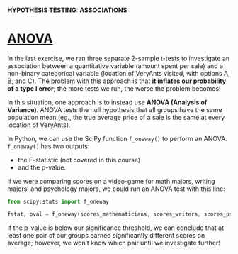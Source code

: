 #### HYPOTHESIS TESTING: ASSOCIATIONS

# [ANOVA](https://www.codecademy.com/courses/hypothesis-testing-python/lessons/hypothesis-testing-associations/exercises/anova)

In the last exercise, we ran three separate 2-sample t-tests to investigate an association between 
a quantitative variable (amount spent per sale) 
and a non-binary categorical variable (location of VeryAnts visited, with options A, B, and C). 
The problem with this approach is that **it inflates our probability of a type I error**; 
the more tests we run, the worse the problem becomes!

In this situation, one approach is to instead use **ANOVA (Analysis of Variance)**. 
ANOVA tests the null hypothesis that all groups have the same population mean (eg., the true average price of a sale is the same at every location of VeryAnts).

In Python, we can use the SciPy function `f_oneway()` to perform an ANOVA. 
`f_oneway()` has two outputs: 
* the F-statistic (not covered in this course) 
* and the p-value. 

If we were comparing scores on a video-game for math majors, writing majors, and psychology majors, we could run an ANOVA test with this line:
```python
from scipy.stats import f_oneway

fstat, pval = f_oneway(scores_mathematicians, scores_writers, scores_psychologists)
```
If the p-value is below our significance threshold, we can conclude that at least one pair of our groups earned significantly different scores on average; 
however, we won’t know which pair until we investigate further!
